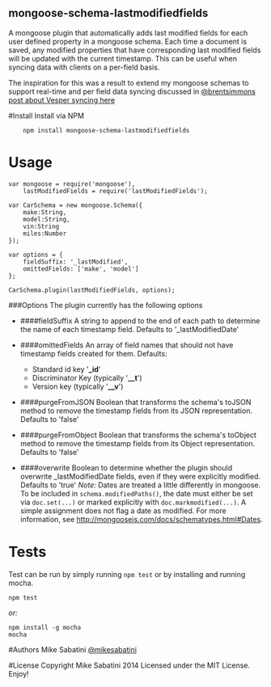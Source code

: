 ## mongoose-schema-lastmodifiedfields

A mongoose plugin that automatically adds last modified fields for each user defined property in a mongoose schema. Each time a document is saved, any modified properties that have corresponding last modified fields will be updated with the current timestamp. This can be useful when syncing data with clients on a per-field basis.

The inspiration for this was a result to extend my mongoose schemas to support real-time and per field data syncing discussed in [@brentsimmons](https://twitter.com/brentsimmons) [post about Vesper syncing here](http://inessential.com/2013/11/13/vesper_sync_diary_6_merging_notes)

#Install
Install via NPM

        npm install mongoose-schema-lastmodifiedfields

# Usage
```
var mongoose = require('mongoose'),
    lastModifiedFields = require('lastModifiedFields');

var CarSchema = new mongoose.Schema({
    make:String,
    model:String,
    vin:String
    miles:Number
});

var options = {
    fieldSuffix: '_lastModified',
    omittedFields: ['make', 'model']
};

CarSchema.plugin(lastModifiedFields, options);
```

###Options
The plugin currently has the following options

- ####fieldSuffix
A string to append to the end of each path to determine the name of each timestamp field. Defaults to '_lastModifiedDate'

- ####omittedFields
An array of field names that should not have timestamp fields created for them.
Defaults:
    - Standard id key '**_id**'
    - Discriminator Key (typically '**__t**')
    - Version key (typically '**__v**')

- ####purgeFromJSON
Boolean that transforms the schema's toJSON method to remove the timestamp fields from its JSON representation. Defaults to 'false'

- ####purgeFromObject
Boolean that transforms the schema's toObject method to remove the timestamp fields from its Object representation. Defaults to 'false'

- ####overwrite
Boolean to determine whether the plugin should overwrite _lastModifiedDate fields, even if they were explicitly modified. Defaults to 'true'
_Note:_ Dates are treated a little differently in mongoose. To be included in `schema.modifiedPaths()`, the date must either be set via `doc.set(...)` or marked explicitly with `doc.markmodified(...)`. A simple assignment does not flag a date as modified. For more information, see http://mongoosejs.com/docs/schematypes.html#Dates.

# Tests
Test can be run by simply running `npm test` or by installing and running mocha.

    npm test

_or:_

    npm install -g mocha
    mocha

#Authors
Mike Sabatini [@mikesabatini](https://twitter.com/mikesabatini)

#License
Copyright Mike Sabatini 2014
Licensed under the MIT License. Enjoy!
